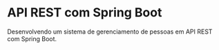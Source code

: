 # API REST com Spring Boot
Desenvolvendo um sistema de gerenciamento de pessoas em API REST 
com Spring Boot.
